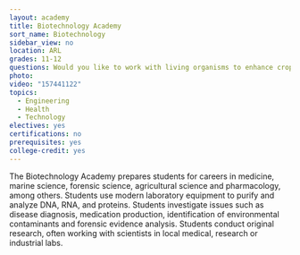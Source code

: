 ```yaml
---
layout: academy
title: Biotechnology Academy
sort_name: Biotechnology
sidebar_view: no
location: ARL
grades: 11-12
questions: Would you like to work with living organisms to enhance crops, fuels and medical treatments or create a tool to help humans? Would you like to clone organisms and make jellyfish glow?
photo:
video: "157441122"
topics:
  - Engineering
  - Health
  - Technology
electives: yes
certifications: no
prerequisites: yes
college-credit: yes
---
```


The Biotechnology Academy prepares students for careers in medicine, marine science, forensic science, agricultural science and pharmacology, among others. Students use modern laboratory equipment to purify and analyze DNA, RNA, and proteins. Students investigate issues such as disease diagnosis, medication production, identification of environmental contaminants and forensic evidence analysis. Students conduct original research, often working with scientists in local medical, research or industrial labs.
